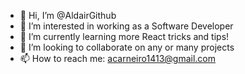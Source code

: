 - 👋 Hi, I’m @AldairGithub
- 👀 I’m interested in working as a Software Developer
- 🌱 I’m currently learning more React tricks and tips!
- 💞️ I’m looking to collaborate on any or many projects
- 📫 How to reach me: acarneiro1413@gmail.com

<!---
AldairGithub/AldairGithub is a ✨ special ✨ repository because its `README.md` (this file) appears on your GitHub profile.
You can click the Preview link to take a look at your changes.
--->
